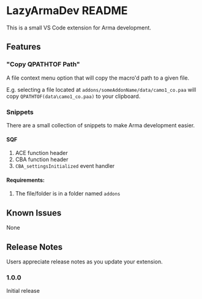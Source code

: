 # LazyArmaDev README

This is a small VS Code extension for Arma development.

## Features

### "Copy QPATHTOF Path"
A file context menu option that will copy the macro'd path to a given file.

E.g. selecting a file located at `addons/someAddonName/data/camo1_co.paa` will copy `QPATHTOF(data\camo1_co.paa)` to your clipboard.

### Snippets
There are a small collection of snippets to make Arma development easier.

#### SQF
1. ACE function header
2. CBA function header
3. `CBA_settingsInitialized` event handler

#### Requirements:
1. The file/folder is in a folder named `addons`

## Known Issues

None

## Release Notes

Users appreciate release notes as you update your extension.

### 1.0.0

Initial release